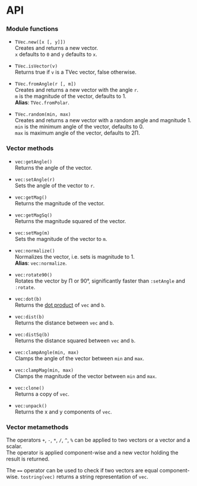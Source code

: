 # API
### Module functions
* `TVec.new([x [, y]])` <br/>
Creates and returns a new vector. <br/>
`x` defaults to `0` and `y` defaults to `x`. <br/>

* `TVec.isVector(v)` <br/>
Returns true if `v` is a TVec vector, false otherwise. <br/>

* `TVec.fromAngle(r [, m])` <br/>
Creates and returns a new vector with the angle `r`. <br/>
`m` is the magnitude of the vector, defaults to 1. <br/>
**Alias**: `TVec.fromPolar`. <br/>

* `TVec.random(min, max)` <br/>
Creates and returns a new vector with a random angle and magnitude 1. <br/>
`min` is the minimum angle of the vector, defaults to 0. <br/>
`max` is maximum angle of the vector, defaults to 2Π. <br/>


### Vector methods
* `vec:getAngle()` <br/>
Returns the angle of the vector. <br/>

* `vec:setAngle(r)` <br/>
Sets the angle of the vector to `r`. <br/>

* `vec:getMag()` <br/>
Returns the magnitude of the vector. <br/>

* `vec:getMagSq()` <br/>
Returns the magnitude squared of the vector. <br/>

* `vec:setMag(m)` <br/>
Sets the magnitude of the vector to `m`. <br/>

* `vec:normalize()` <br/>
Normalizes the vector, i.e. sets is magnitude to 1. <br/>
**Alias**: `vec:normalize`. <br/>

* `vec:rotate90()` <br/>
Rotates the vector by Π or 90°, significantly faster than `:setAngle` and `:rotate`. <br/>

* `vec:dot(b)` <br/>
Returns the [dot product](https://en.m.wikipedia.org/wiki/Dot_product) of `vec` and `b`. <br/>

* `vec:dist(b)` <br/>
Returns the distance between `vec` and `b`. <br/>

* `vec:distSq(b)` <br/>
Returns the distance squared between `vec` and `b`. <br/>

* `vec:clampAngle(min, max)` <br/>
Clamps the angle of the vector between `min` and `max`. <br/>

* `vec:clampMag(min, max)` <br/>
Clamps the magnitude of the vector between `min` and `max`. <br/>

* `vec:clone()` <br/>
Returns a copy of `vec`. <br/>

* `vec:unpack()` <br/>
Returns the x and y components of `vec`. <br/>

### Vector metamethods
The operators `+`, `-`, `*`, `/`, `^`, `%` can be applied to two vectors or a vector and a scalar. <br/>
The operator is applied component-wise and a new vector holding the result is returned. <br/>

The `==` operator can be used to check if two vectors are equal component-wise.
`tostring(vec)` returns a string representation of `vec`.
